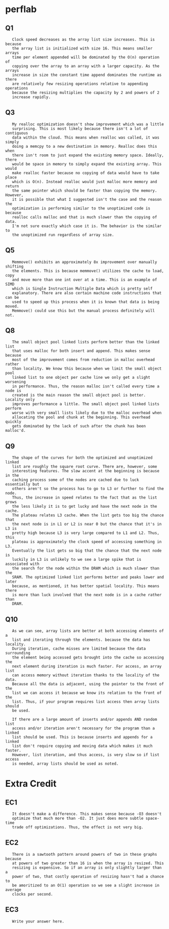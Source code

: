 # perflab
## Q1
       Clock speed decreases as the array list size increases. This is because
       the array list is initialized with size 16. This means smaller arrays
       time per element appended will be dominated by the O(n) operation of
       copying over the array to an array with a larger capacity. As the arrays
       increase in size the constant time append dominates the runtime as there
       are relatively few resizing operations relative to appending operations
       because the resizing multiplies the capacity by 2 and powers of 2
       increase rapidly.
## Q3
       My realloc optimization doesn't show improvement which was a little
       surprising. This is most likely because there isn't a lot of contiguous
       data within the cloud. This means when realloc was called, it was simply
       doing a memcpy to a new destination in memory. Realloc does this when
       there isn't room to just expand the existing memory space. Ideally, there
       would be space in memory to simply expand the existing array. This would
       make realloc faster because no copying of data would have to take place
       which is O(n). Instead realloc would just malloc more memory and return
       the same pointer which should be faster than copying the memory. However,
       it is possible that what I suggested isn't the case and the reason the
       optimization is performing similar to the unoptimized code is because
       realloc calls malloc and that is much slower than the copying of data.
       I'm not sure exactly which case it is. The behavior is the similar to
       the unoptimized run regardless of array size.
## Q5
       Memmove() exhibits an approximately 8x improvement over manually shifting
       the elements. This is because memmove() utilizes the cache to load, copy
       and move more than one int over at a time. This is an example of SIMD
       which is Single Instruction Multiple Data which is pretty self
       explanatory. There are also certain machine code instructions that can be
       used to speed up this process when it is known that data is being moved.
       Memmove() could use this but the manual process definitely will not.
## Q8
       The small object pool linked lists perform better than the linked list
       that uses malloc for both insert and append. This makes sense because
       most of the improvement comes from reduction in malloc overhead rather
       than locality. We know this because when we limit the small object pool
       linked list to one object per cache line we only get a slight worsening
       in performance. Thus, the reason malloc isn't called every time a node is
       created is the main reason the small object pool is better. Locality only
       improves performance a little. The small object pool linked lists perform
       worse with very small lists likely due to the malloc overhead when
       allocating the pool and chunk at the beginning. This overhead quickly
       gets dominated by the lack of such after the chunk has been malloc'd.
## Q9
       The shape of the curves for both the optimized and unoptimized linked
       list are roughly the square root curve. There are, however, some
       interesting features. The slow accent at the beginning is because in the
       caching process some of the nodes are cached due to luck essentially but
       others aren't so the process has to go to L3 or further to find the node.
       Thus, the increase in speed relates to the fact that as the list grows
       the less likely it is to get lucky and have the next node in the cache.
       The plateau relates L3 cache. When the list gets too big the chance that
       the next node is in L1 or L2 is near 0 but the chance that it's in L3 is
       pretty high because L3 is very large compared to L1 and L2. Thus, this
       plateau is approximately the clock speed of accessing something in L3.
       Eventually the list gets so big that the chance that the next node is
       luckily in L3 is unlikely to we see a large spike that is associated with
       the search for the node within the DRAM which is much slower than the
       SRAM. The optimized linked list performs better and peaks lower and later
       because, as mentioned, it has better spatial locality. This means there
       is more than luck involved that the next node is in a cache rather than
       DRAM.
## Q10
       As we can see, array lists are better at both accessing elements of a
       list and iterating through the elements. because the data has locality.
       During iteration, cache misses are limited because the data surrounding
       the element being accessed gets brought into the cache so accessing the
       next element during iteration is much faster. For access, an array list
       can access memory without iteration thanks to the locality of the data.
       Because all the data is adjacent, using the pointer to the front of the
       list we can access it because we know its relation to the front of the
       list. Thus, if your program requires list access then array lists should
       be used.

       If there are a large amount of inserts and/or appends AND random list
       access and/or iteration aren't necessary for the program than a linked
       list should be used. This is because inserts and appends for a linked
       list don't require copying and moving data which makes it much faster.
       However, list iteration, and thus access, is very slow so if list access
       is needed, array lists should be used as noted.

# Extra Credit
## EC1
       It doesn't make a difference. This makes sense because -O3 doesn't
       optimize that much more than -O2. It just does more subtle space-time
       trade off optimizations. Thus, the effect is not very big.
## EC2
       There is a sawtooth pattern around powers of two in these graphs because
       at powers of two greater than 16 is when the array is resized. This
       resizing is expensive. So if an array is only slightly larger than a
       power of two, that costly operation of resizing hasn't had a chance to
       be amoritized to an O(1) operation so we see a slight increase in average
       clocks per second.       
## EC3
       Write your answer here.
